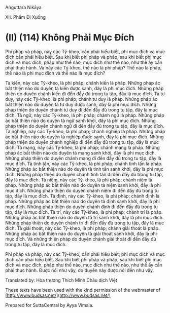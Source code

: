 Aṅguttara Nikāya

XII. Phẩm Ði Xuống

# (II) (114) Không Phải Mục Ðích

Phi pháp và pháp, này các Tỷ-kheo, cần phải hiểu biết, phi mục đích và mục đích cần phải hiểu biết. Sau khi biết phi pháp và pháp, sau khi biết phi mục đích và mục đích, pháp như thế nào, mục đích như thế nào, như thế ấy cần phải thực hành. Và này các Tỷ-kheo, thế nào là phi pháp? Thế nào là pháp, thế nào là phi mục đích và thế nào là mục đích?

Tà kiến, này các Tỷ-kheo, là phi pháp; chánh kiến là pháp. Những pháp ác bất thiện nào do duyên tà kiến được sanh, đây là phi mục đích. Những pháp thiện do duyên chánh kiến đi đến đầy đủ trong tu tập, đây là mục đích. Tà tư duy, này các Tỷ-kheo, là phi pháp; chánh tư duy là pháp. Những pháp ác bất thiện nào do duyên tà tư duy được sanh, đây là phi mục đích. Những pháp thiện do duyên chánh tư duy đi đến đầy đủ trong tu tập, đây là mục đích. Tà ngữ, này các Tỷ-kheo, là phi pháp; chánh ngữ là pháp. Những pháp ác bất thiện nào do duyên tà ngữ sanh khởi, đây là phi mục đích. Những pháp thiện do duyên chánh ngữ đi đến đầy đủ trong tu tập, đây là mục đích. Tà nghiệp, này các Tỷ-kheo, là phi pháp; chánh nghiệp là pháp. Những pháp ác bất thiện nào do duyên tà nghiệp được sanh, đây là phi mục đích. Những pháp thiện do duyên chánh nghiệp đi đến đầy đủ trong tu tập, đây là mục đích. Tà mạng, này các Tỷ-kheo, là phi pháp; chánh mạng là pháp. Những pháp ác bất thiện nào do duyên tà mạng sanh khởi, đây là phi mục đích. Những pháp thiện do duyên chánh mạng đi đến đầy đủ trong tu tập, đây là mục đích. Tà tinh tấn, này các Tỷ-kheo, là phi pháp; chánh tinh tấn là pháp. Những pháp ác bất thiện nào do duyên tà tinh tấn sanh khởi, đây là phi mục đích. Những pháp thiện do duyên chánh tinh tấn đi đến đầy đủ trong tu tập, đây là mục đích. Tà niệm, này các Tỷ-kheo, là phi pháp; chánh niệm là pháp. Những pháp ác bất thiện nào do duyên tà niệm sanh khởi, đây là phi mục đích. Những pháp thiện do duyên chánh niệm đi đến đầy đủ trong tu tập, đây là mục đích. Tà định, này các Tỷ-kheo, là phi pháp; chánh định là pháp. Những pháp ác bất thiện nào do duyên tà định sanh khởi, đây là phi mục đích. Những pháp thiện do duyên chánh định đi đến đầy đủ trong tu tập, đây là mục đích. Tà trí, này các Tỷ-kheo, là phi pháp; chánh trí là pháp. Những pháp ác bất thiện nào do duyên tà trí sanh khởi, đây là phi mục đích. Những pháp thiện do duyên chánh trí đi đến đầy đủ trong tu tập, đây là mục đích. Tà giải thoát, này các Tỷ-kheo, là phi pháp; chánh giải thoát là pháp. Những pháp ác bất thiện nào do duyên tà giải thoát sanh khởi, đây là phi mục đích. Và những thiện pháp do duyên chánh giải thoát đi đến đầy đủ trong tu tập, đây là mục đích.

Phi pháp và pháp, này các Tỷ-kheo, cần phải hiểu biết; phi mục đích và mục đích cần phải hiểu biết. Sau khi biết phi pháp và pháp, sau khi biết phi mục đích và mục đích, pháp như thế nào, mục đích như thế nào, như thế ấy cần phải thực hành. Ðược nói như vậy, do duyên này được nói đến như vậy.

Translated by: Hòa thượng Thích Minh Châu dịch Việt

These texts have been used with the kind permission of the webmaster of [http://www.budsas.net/](http://www.budsas.net/)

Prepared for SuttaCentral by Ayya Vimala.